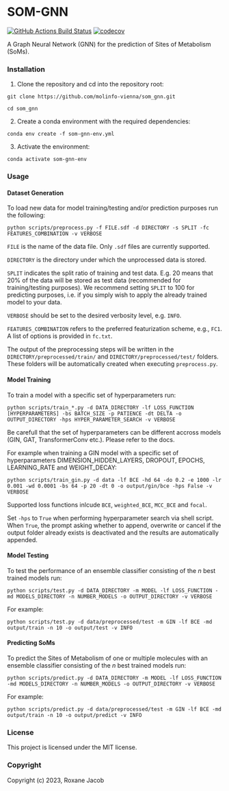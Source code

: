 SOM-GNN
==============================
[//]: # (Badges)
[![GitHub Actions Build Status](https://github.com/REPLACE_WITH_OWNER_ACCOUNT/som_gnn/workflows/CI/badge.svg)](https://github.com/REPLACE_WITH_OWNER_ACCOUNT/som_gnn/actions?query=workflow%3ACI)
[![codecov](https://codecov.io/gh/REPLACE_WITH_OWNER_ACCOUNT/SOM_GNN/branch/main/graph/badge.svg)](https://codecov.io/gh/REPLACE_WITH_OWNER_ACCOUNT/SOM_GNN/branch/main)


A Graph Neural Network (GNN) for the prediction of Sites of Metabolism (SoMs).

### Installation

1. Clone the repository and cd into the repository root:

```git clone https://github.com/molinfo-vienna/som_gnn.git```

```cd som_gnn```

2. Create a conda environment with the required dependencies:

```conda env create -f som-gnn-env.yml```

3. Activate the environment:

```conda activate som-gnn-env```

### Usage

#### Dataset Generation

To load new data for model training/testing and/or prediction purposes run the following:

```python scripts/preprocess.py -f FILE.sdf -d DIRECTORY -s SPLIT -fc FEATURES_COMBINATION -v VERBOSE```

```FILE``` is the name of the data file. Only ```.sdf``` files are currently supported.

```DIRECTORY``` is the directory under which the unprocessed data is stored.

```SPLIT``` indicates the split ratio of training and test data. E.g. 20 means that 20% of the data will be stored as test data (recommended for training/testing purposes). We recommend setting ```SPLIT``` to 100 for predicting purposes, i.e. if you simply wish to apply the already trained model to your data.

```VERBOSE``` should be set to the desired verbosity level, e.g. ```INFO```.

```FEATURES_COMBINATION``` refers to the preferred featurization scheme, e.g., ```FC1```. A list of options is provided in ```fc.txt```.

The output of the preprocessing steps will be written in the ```DIRECTORY/preprocessed/train/``` and ```DIRECTORY/preprocessed/test/``` folders. These folders will be automatically created when executing ```preprocess.py```.

#### Model Training

To train a model with a specific set of hyperparameters run:

```python scripts/train_*.py -d DATA_DIRECTORY -lf LOSS_FUNCTION [HYPERPARAMETERS] -bs BATCH_SIZE -p PATIENCE -dt DELTA -o OUTPUT_DIRECTORY -hps HYPER_PARAMETER_SEARCH -v VERBOSE```

Be carefull that the set of hyperparameters can be different accross models (GIN, GAT, TransformerConv etc.). Please refer to the docs.

For example when training a GIN model with a specific set of hyperparameters DIMENSION_HIDDEN_LAYERS, DROPOUT, EPOCHS, LEARNING_RATE and WEIGHT_DECAY:

```python scripts/train_gin.py -d data -lf BCE -hd 64 -do 0.2 -e 1000 -lr 0.001 -wd 0.0001 -bs 64 -p 20 -dt 0 -o output/gin/bce -hps False -v VERBOSE```

Supported loss functions inlcude ```BCE```, ```weighted_BCE```, ```MCC_BCE``` and ```focal```.

Set ```-hps``` to ```True``` when performing hyperparameter search via shell script. When ```True```, the prompt asking whether to append, overwrite or cancel if the output folder already exists is deactivated and the results are automatically appended.


#### Model Testing

To test the performance of an ensemble classifier consisting of the *n* best trained models run:

```python scripts/test.py -d DATA_DIRECTORY -m MODEL -lf LOSS_FUNCTION -md MODELS_DIRECTORY -n NUMBER_MODELS -o OUTPUT_DIRECTORY -v VERBOSE```

For example:

```python scripts/test.py -d data/preprocessed/test -m GIN -lf BCE -md output/train -n 10 -o output/test -v INFO```

#### Predicting SoMs

To predict the Sites of Metabolism of one or multiple molecules with an ensemble classifier consisting of the *n* best trained models run:

```python scripts/predict.py -d DATA_DIRECTORY -m MODEL -lf LOSS_FUNCTION -md MODELS_DIRECTORY -n NUMBER_MODELS -o OUTPUT_DIRECTORY -v VERBOSE```

For example:

```python scripts/predict.py -d data/preprocessed/test -m GIN -lf BCE -md output/train -n 10 -o output/predict -v INFO```

### License

This project is licensed under the MIT license.

### Copyright

Copyright (c) 2023, Roxane Jacob

